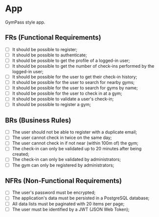 # App

GymPass style app.

## FRs (Functional Requirements)

- [ ] It should be possible to register;
- [ ] It should be possible to authenticate;
- [ ] It should be possible to get the profile of a logged-in user;
- [ ] It should be possible to get the number of check-ins performed by the logged-in user;
- [ ] It should be possible for the user to get their check-in history;
- [ ] It should be possible for the user to search for nearby gyms;
- [ ] It should be possible for the user to search for gyms by name;
- [ ] It should be possible for the user to check in at a gym;
- [ ] It should be possible to validate a user's check-in;
- [ ] It should be possible to register a gym;

## BRs (Business Rules)

- [ ] The user should not be able to register with a duplicate email;
- [ ] The user cannot check in twice on the same day;
- [ ] The user cannot check in if not near (within 100m of) the gym;
- [ ] The check-in can only be validated up to 20 minutes after being created;
- [ ] The check-in can only be validated by administrators;
- [ ] The gym can only be registered by administrators;

## NFRs (Non-Functional Requirements)

- [ ] The user's password must be encrypted;
- [ ] The application's data must be persisted in a PostgreSQL database;
- [ ] All data lists must be paginated with 20 items per page;
- [ ] The user must be identified by a JWT (JSON Web Token);